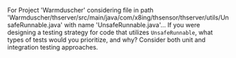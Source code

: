 For Project 'Warmduscher' considering file in path 'Warmduscher/thserver/src/main/java/com/x8ing/thsensor/thserver/utils/UnsafeRunnable.java' with name 'UnsafeRunnable.java'... 
If you were designing a testing strategy for code that utilizes `UnsafeRunnable`, what types of tests would you prioritize, and why? Consider both unit and integration testing approaches.